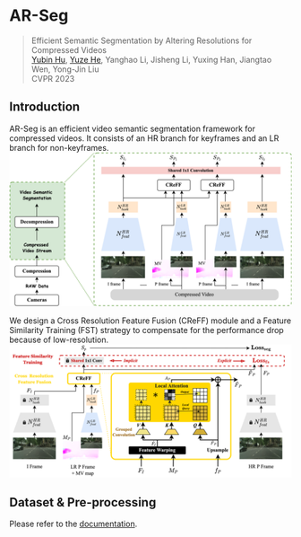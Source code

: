 # AR-Seg

> Efficient Semantic Segmentation by Altering Resolutions for Compressed Videos <br>
[Yubin Hu](https://github.com/AlbertHuyb), [Yuze He](https://github.com/hyz317/), Yanghao Li, Jisheng Li, Yuxing Han, Jiangtao Wen, Yong-Jin Liu <br>
CVPR 2023

## Introduction 

AR-Seg is an efficient video semantic segmentation framework for compressed videos. It consists of an HR branch for keyframes and an LR branch for non-keyframes.
![](./static/diagram.png)

We design a Cross Resolution Feature Fusion (CReFF) module and a Feature Similarity Training (FST) strategy to compensate for the performance drop because of low-resolution. 
![](./static/method.png)

## Dataset & Pre-processing

Please refer to the [documentation](./pre-process/README.md).

